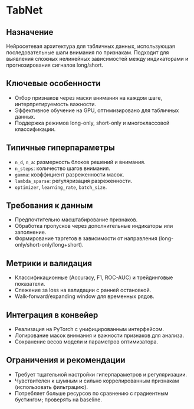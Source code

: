 # TabNet

## Назначение
Нейросетевая архитектура для табличных данных, использующая последовательные шаги внимания по признакам. Подходит для выявления сложных нелинейных зависимостей между индикаторами и прогнозирования сигналов long/short.

## Ключевые особенности
- Отбор признаков через маски внимания на каждом шаге, интерпретируемость важности.
- Эффективное обучение на GPU, оптимизировано для табличных данных.
- Поддержка режимов long-only, short-only и многоклассовой классификации.

## Типичные гиперпараметры
- `n_d`, `n_a`: размерность блоков решений и внимания.
- `n_steps`: количество шагов внимания.
- `gamma`: коэффициент разреженности масок.
- `lambda_sparse`: регуляризация разреженности.
- `optimizer`, `learning_rate`, `batch_size`.

## Требования к данным
- Предпочтительно масштабирование признаков.
- Обработка пропусков через дополнительные индикаторы или заполнение.
- Формирование таргетов в зависимости от направления (long-only/short-only/long+short).

## Метрики и валидация
- Классификационные (Accuracy, F1, ROC-AUC) и трейдинговые показатели.
- Слежение за loss на валидации с ранней остановкой.
- Walk-forward/expanding window для временных рядов.

## Интеграция в конвейер
- Реализация на PyTorch с унифицированным интерфейсом.
- Логирование масок внимания и важности признаков для анализа.
- Сохранение весов модели и параметров оптимизатора.

## Ограничения и рекомендации
- Требует тщательной настройки гиперпараметров и регуляризации.
- Чувствителен к шумным и сильно коррелированным признакам (использовать фильтрацию).
- Потребляет больше ресурсов по сравнению с градиентным бустингом; проверять на baseline.
